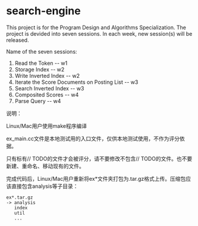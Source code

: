 # search-engine
This project is for the Program Design and Algorithms Specialization. The project is devided into seven sessions. In each week, new session(s) will be released.

Name of the seven sessions:

1. Read the Token -- w1
2. Storage Index -- w2
3. Write Inverted Index -- w2
4. Iterate the Score Documents on Posting List -- w3
5. Search Inverted Index -- w3
6. Composited Scores -- w4
7. Parse Query -- w4



说明：

Linux/Mac用户使用make程序编译

ex_main.cc文件是本地测试用的入口文件，仅供本地测试使用，不作为评分依据。

只有标有// TODO的文件才会被评分，请不要修改不包含// TODO的文件。也不要新建、重命名、移动现有的文件。

完成代码后，Linux/Mac用户重新将ex\*文件夹打包为.tar.gz格式上传。压缩包应该直接包含analysis等子目录：

    ex*.tar.gz
    -> analysis
       index
       util
       ...
       
